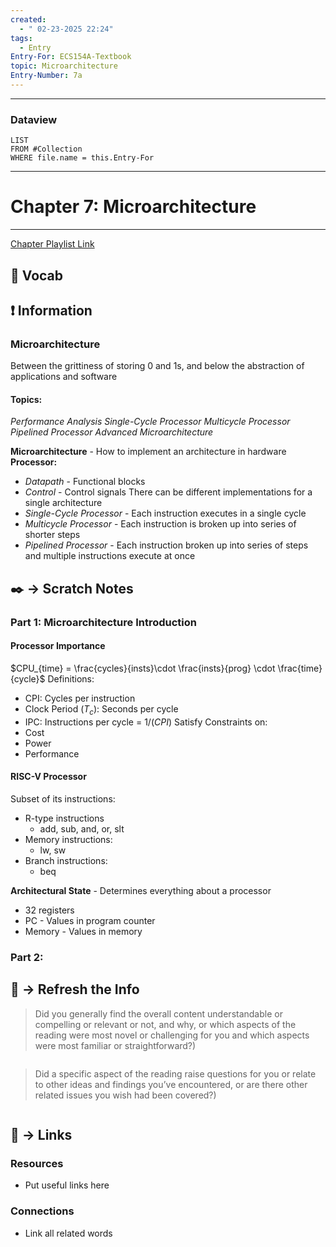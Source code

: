 ```yaml
---
created:
  - " 02-23-2025 22:24"
tags:
  - Entry
Entry-For: ECS154A-Textbook
topic: Microarchitecture
Entry-Number: 7a
---
```


---
### Dataview
```dataview
LIST
FROM #Collection
WHERE file.name = this.Entry-For
```
---

# Chapter 7: Microarchitecture
---

[Chapter Playlist Link](https://www.youtube.com/playlist?list=PLE2iE3NrQUKnJv67iQM0QS3rUy1DioqFw)
## 🎤 Vocab



## ❗ Information

### Microarchitecture
Between the grittiness of storing 0 and 1s, and below the abstraction of applications and software
#### Topics:
*Performance Analysis*
*Single-Cycle Processor*
*Multicycle Processor*
*Pipelined Processor*
*Advanced Microarchitecture*

**Microarchitecture** - How to implement an architecture in hardware
**Processor:**
- *Datapath* - Functional blocks
- *Control* - Control signals
There can be different implementations for a single architecture
- *Single-Cycle Processor* - Each instruction executes in a single cycle
- *Multicycle Processor* - Each instruction is broken up into series of shorter steps
- *Pipelined Processor* - Each instruction broken up into series of steps and multiple instructions execute at once


## ✒️ -> Scratch Notes
### Part 1: Microarchitecture Introduction
#### Processor Importance
$CPU_{time} = \frac{cycles}{insts}\cdot \frac{insts}{prog} \cdot \frac{time}{cycle}$
Definitions:
- CPI: Cycles per instruction
- Clock Period ($T_c$): Seconds per cycle
- IPC: Instructions per cycle = $1/(CPI)$
Satisfy Constraints on:
- Cost
- Power
- Performance

#### RISC-V Processor
Subset of its instructions:
- R-type instructions
	- add, sub, and, or, slt
- Memory instructions:
	- lw, sw
- Branch instructions:
	- beq

**Architectural State** - Determines everything about a processor
- 32 registers
- PC - Values in program counter
- Memory - Values in memory


### Part 2: 

## 🧪 -> Refresh the Info
> Did you generally find the overall content understandable or compelling or relevant or not, and why, or which aspects of the reading were most novel or challenging for you and which aspects were most familiar or straightforward?)  
```

```

> Did a specific aspect of the reading raise questions for you or relate to other ideas and findings you’ve encountered, or are there other related issues you wish had been covered?)
```

```



## 🔗 -> Links
### Resources
- Put useful links here


### Connections
- Link all related words

